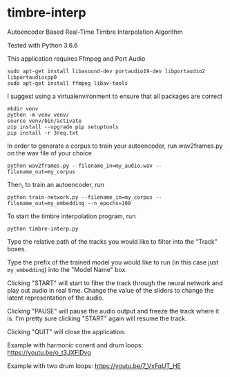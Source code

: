 # timbre-interp
Autoencoder Based Real-Time Timbre Interpolation Algorithm 

Tested with Python 3.6.6 

This application requires Ffmpeg and Port Audio 

```
sudo apt-get install libasound-dev portaudio19-dev libportaudio2 libportaudiocpp0
sudo apt-get install ffmpeg libav-tools
```

I suggest using a virtualenvironment to ensure that all packages are correct

```
mkdir venv
python -m venv venv/
source venv/bin/activate
pip install --upgrade pip setuptools
pip install -r 3req.txt
```

In order to generate a corpus to train your autoencoder, run wav2frames.py on the wav file of your choice
```
python wav2frames.py --filename_in=my_audio.wav --filename_out=my_corpus
```

Then, to train an autoencoder, run 
```
python train-network.py --filename_in=my_corpus --filename_out=my_embedding --n_epochs=100
```

To start the timbre interpolation program, run 

```
python timbre-interp.py
```

Type the relative path of the tracks you would like to filter into the "Track" boxes.

Type the prefix of the trained model you would like to run (in this case just ```my_embedding```) into the "Model Name" box.

Clicking "START" will start to filter the track through the neural network and play out audio in real time. Change the value of the sliders to change the latent representation of the audio. 

Clicking "PAUSE" will pause the audio output and freeze the track where it is. I'm pretty sure clicking "START" again will resume the track.

Clicking "QUIT" will close the application.

Example with harmonic conent and drum loops:
https://youtu.be/o_t3JXFlDvg

Example with two drum loops: 
https://youtu.be/7_VxFqUT_HE 


